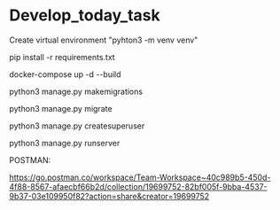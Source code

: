 # Develop_today_task

Create virtual environment "pyhton3 -m venv venv"

pip install -r requirements.txt

docker-compose up -d --build

python3 manage.py makemigrations

python3 manage.py migrate

python3 manage.py createsuperuser

python3 manage.py runserver

POSTMAN: 

https://go.postman.co/workspace/Team-Workspace~40c989b5-450d-4f88-8567-afaecbf66b2d/collection/19699752-82bf005f-9bba-4537-9b37-03e109950f82?action=share&creator=19699752
